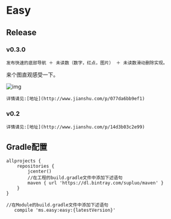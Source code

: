 # Easy
## Release
### v0.3.0
    发布快速的底部导航 ＋ 未读数（数字，红点，图片） ＋ 未读数滑动删除实现。
来个图直观感受一下。

![img](https://github.com/SupLuo/Easy/blob/master/screenshot/ezgif-1-2b815c5201.gif?raw=true)
    
    详情请见:[地址](http://www.jianshu.com/p/077da6bb9ef1)
    
### v0.2
    详情请见:[地址](http://www.jianshu.com/p/14d3b03c2e99)

## Gradle配置
   ```
   allprojects {
       repositories {
           jcenter()
           //在工程的build.gradle文件中添加下述语句
           maven { url 'https://dl.bintray.com/supluo/maven' }
       }
   }
   ```

   ```
   //在Module的build.gradle文件中添加下述语句
    compile 'ms.easy:easy:{latestVersion}'
   ```
